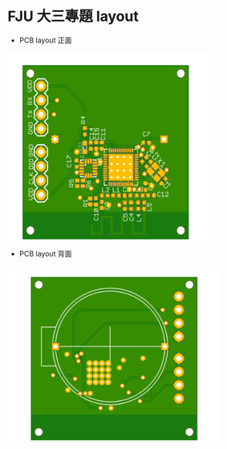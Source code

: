 # FJU 大三專題 layout

* PCB layout 正面
<p align="left">
    <img src="https://github.com/405250553/PCB-layout/blob/master/fju%20project/%E6%88%90%E5%93%81%E7%9B%B8%E9%97%9C%E6%AA%94%E6%A1%88/%E6%88%90%E5%93%81%E6%AD%A3%E9%9D%A2.png" alt="Sample"  width="400" height="375">
    <p align="left">
    </p>
</p>

* PCB layout 背面
<p align="left">
    <img src="https://github.com/405250553/PCB-layout/blob/master/fju%20project/%E6%88%90%E5%93%81%E7%9B%B8%E9%97%9C%E6%AA%94%E6%A1%88/%E6%88%90%E5%93%81%E8%83%8C%E9%9D%A2.png" alt="Sample"  width="425" height="350">
    <p align="left">
    </p>
</p>


